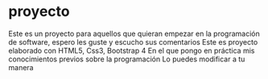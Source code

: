 # proyecto
Este es un proyecto para aquellos que quieran empezar en la programación de software, espero les guste y escucho sus comentarios
Este es proyecto elaborado con HTML5, Css3, Bootstrap 4 
En el que pongo en práctica mis conocimientos previos sobre la programación 
Lo puedes modificar a tu manera 
